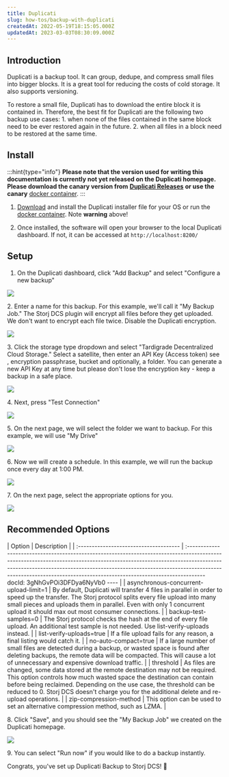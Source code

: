 ```yaml
---
title: Duplicati
slug: how-tos/backup-with-duplicati
createdAt: 2022-05-19T18:15:05.000Z
updatedAt: 2023-03-03T08:30:09.000Z
---
```


## Introduction

Duplicati is a backup tool. It can group, dedupe, and compress small files into bigger blocks. It is a great tool for reducing the costs of cold storage. It also supports versioning.

To restore a small file, Duplicati has to download the entire block it is contained in. Therefore, the best fit for Duplicati are the following two backup use cases: 1. when none of the files contained in the same block need to be ever restored again in the future. 2. when all files in a block need to be restored at the same time.

## Install

:::hint{type="info"}
**Please note that the version used for writing this documentation is currently not yet released on the Duplicati homepage. Please download the canary version from**  [**Duplicati Releases**](https://github.com/duplicati/duplicati/releases) **or use the canary** [docker container](https://hub.docker.com/r/duplicati/duplicati).
:::

1.  [Download](https://github.com/duplicati/duplicati/releases) and install the Duplicati installer file for your OS or run the [docker container](https://hub.docker.com/r/duplicati/duplicati). Note **warning** above!

2.  Once installed, the software will open your browser to the local Duplicati dashboard. If not, it can be accessed at `http://localhost:8200/`

## Setup

1.  On the Duplicati dashboard, click "Add Backup" and select "Configure a new backup"

![](https://archbee-image-uploads.s3.amazonaws.com/kv3plx2xmXcUGcVl4Lttj/g6qLQzAnaSz4TJGLQXpGg_duplicati.png)

2\. Enter a name for this backup. For this example, we'll call it "My Backup Job." The Storj DCS plugin will encrypt all files before they get uploaded. We don't want to encrypt each file twice. Disable the Duplicati encryption.

![](https://archbee-image-uploads.s3.amazonaws.com/kv3plx2xmXcUGcVl4Lttj/ferela1Npve8771EbpzNc_duplicatinoencryption-1.png)

3\. Click the storage type dropdown and select "Tardigrade Decentralized Cloud Storage." Select a satellite, then enter an API Key (Access token) see [](docId\:OXSINcFRuVMBacPvswwNU),  encryption passphrase, bucket and optionally, a folder. You can generate a new API Key at any time but please don't lose the encryption key - keep a backup in a safe place.

![](https://archbee-image-uploads.s3.amazonaws.com/kv3plx2xmXcUGcVl4Lttj/zuXsL5W1uYoiExKDQE1O3_duplicatibackupdestination.png)

4\. Next, press "Test Connection"

![](https://archbee-image-uploads.s3.amazonaws.com/kv3plx2xmXcUGcVl4Lttj/4i_ebldc7aonFmT4UCaew_duplicaticonnectiontest-1.png)

5\. On the next page, we will select the folder we want to backup. For this example, we will use "My Drive"

![](https://archbee-image-uploads.s3.amazonaws.com/kv3plx2xmXcUGcVl4Lttj/yv6TEEqQIBleZJcpDXlq-_duplicatisourcedata.png)

6\. Now we will create a schedule. In this example, we will run the backup once every day at 1:00 PM.

![](https://archbee-image-uploads.s3.amazonaws.com/kv3plx2xmXcUGcVl4Lttj/vT1FdQHEBkdjUdIF8FFqn_duplicatischedule.png)

7\. On the next page, select the appropriate options for you.

![](https://archbee-image-uploads.s3.amazonaws.com/kv3plx2xmXcUGcVl4Lttj/4NMI9xDa00--bZvrd18u6_duplicatioptions.png)

## Recommended Options

| Option                                 | Description                                                                                                                                                                                                                                                                                                                         |
| :------------------------------------- | :------------------------------------------------------------------------------------------------------------------------------------------------------------------------------------------------------------------------------------------------------------------------------------------------------------------------------docId: 3gNhGvPOi3DFDya6NyVb0
---- |
| asynchronous-concurrent-upload-limit=1 | By default, Duplicati will transfer 4 files in parallel in order to speed up the transfer. The Storj protocol splits every file upload into many small pieces and uploads them in parallel. Even with only 1 concurrent upload it should max out most consumer connections.                                                         |
| backup-test-samples=0                  | The Storj protocol checks the hash at the end of every file upload. An additional test sample is not needed. Use list-verify-uploads instead.                                                                                                                                                                                       |
| list-verify-uploads=true               | If a file upload fails for any reason, a final listing would catch it.                                                                                                                                                                                                                                                              |
| no-auto-compact=true                   | If a large number of small files are detected during a backup, or wasted space is found after deleting backups, the remote data will be compacted. This will cause a lot of unnecessary and expensive download traffic.                                                                                                             |
| threshold                              | As files are changed, some data stored at the remote destination may not be required. This option controls how much wasted space the destination can contain before being reclaimed. Depending on the use case, the threshold can be reduced to 0. Storj DCS doesn't charge you for the additional delete and re-upload operations. |
| zip-compression-method                 | This option can be used to set an alternative compression method, such as LZMA.                                                                                                                                                                                                                                                     |

8\. Click "Save", and you should see the "My Backup Job" we created on the Duplicati homepage.

![](https://archbee-image-uploads.s3.amazonaws.com/kv3plx2xmXcUGcVl4Lttj/ZICEKLKUFj-c9tH_lK8tW_duplicatibackupjob.png)

9\. You can select "Run now" if you would like to do a backup instantly.

Congrats, you've set up Duplicati Backup to Storj DCS! 🎉
